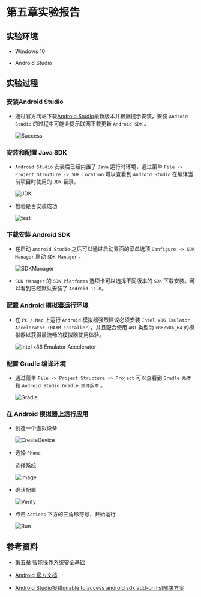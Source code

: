 # 第五章实验报告

## 实验环境

+ Windows 10

+ Android Studio

## 实验过程

### 安装Android Studio

+ 通过官方网站下载[Android Studio](https://developer.android.com/studio/)最新版本并根据提示安装，安装 `Android Studio` 的过程中可能会提示联网下载更新    `Android SDK` 。

  ![Success](images/Success.PNG)

### 安装和配置 Java SDK

+ `Android Studio` 安装后已经内置了 `Java` 运行时环境，通过菜单 `File -> Project Structure -> SDK Location` 可以查看到 `Android Studio` 在编译当前项目时使用的 `JDK` 目录。

  ![JDK](images/JDK.PNG)

+ 检验是否安装成功

  ![test](images/test.PNG)

### 下载安装 Android SDK

+ 在启动 `Android Studio` 之后可以通过启动界面的菜单选项 `Configure -> SDK Manager` 启动 `SDK Manager` 。

  ![SDKManager](images/SDKManager.PNG)

+ `SDK Manager` 的 `SDK Platforms` 选项卡可以选择不同版本的 `SDK` 下载安装。可以看到已经默认安装了 `Android 11.0`。

  


### 配置 Android 模拟器运行环境

+ 在 `PC / Mac` 上运行 `Android` 模拟器强烈建议必须安装 `Intel x86 Emulator Accelerator (HAXM installer)`，并且配合使用 `ABI` 类型为 `x86/x86_64` 的模拟器以获得最流畅的模拟器使用体验。

  ![Intel x86 Emulator Accelerator](images/Intelx86EmulatorAccelerator.PNG)

### 配置 Gradle 编译环境

+ 通过菜单 `File -> Project Structure -> Project` 可以查看到 `Gradle 版本` 和 `Android Studio Gradle 插件版本` 。

  ![Gradle](images/Gradle.PNG)

### 在 Android 模拟器上运行应用

+ 创造一个虚拟设备

  ![CreateDevice](images/CreateDevice.PNG)

+ 选择 `Phone` 

  选择系统

  ![Image](images/Image.PNG)

+ 确认配置

  ![Verify](images/Verify.PNG)

+ 点击 `Actions` 下方的三角形符号，开始运行

  ![Run](images/Run.PNG)


## 参考资料

+ [第五章 智能操作系统安全基础](https://c4pr1c3.github.io/cuc-mis/chap0x05/exp.html)

+ [Android 官方文档](https://developer.android.com/studio/run/emulator)

+ [Android Studio报错unable to access android sdk add-on list解决方案](https://blog.csdn.net/u010358168/article/details/81535307)